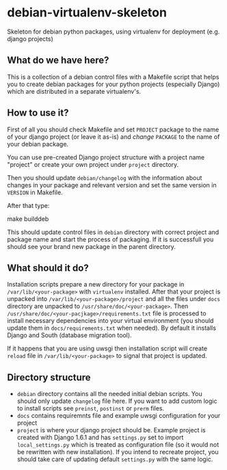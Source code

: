 debian-virtualenv-skeleton
==========================

Skeleton for debian python packages, using virtualenv for deployment (e.g. django projects)

What do we have here?
---------------------

This is a collection of a debian control files with a Makefile script that helps you to create debian packages
for your python projects (especially Django) which are distributed in a separate virtualenv's.

How to use it?
--------------

First of all you should check Makefile and set `PROJECT` package to the name of your django project (or leave it as-is) and *change* `PACKAGE` to the name of your debian package.

You can use pre-created Django project structure with a project name "project" or create your own project under `project` directory.

Then you should update `debian/changelog` with the information about changes in your package and relevant version and set the same version in `VERSION` in Makefile.

After that type:

   make builddeb
   
This should update control files in `debian` directory with correct project and package name and start the process of packaging. If it is successfull you should see your brand new package in the parent directory.

What should it do?
------------------

Installation scripts prepare a new directory for your package in `/var/lib/<your-package>` with `virtualenv` installed. After that your project is unpacked into `/var/lib/<your-package>/project` and all the files under `docs` directory are unpacked to `/usr/share/doc/<your-package>`. Then `/usr/share/doc/<your-pacjkage>/requirements.txt` file is processed to install necessary dependencies into your virtual environment (you should update them in `docs/requirements.txt` when needed). By default it installs Django and South (database migration tool).

If it happens that you are using uwsgi then installation script will create `reload` file in  `/var/lib/<your-package>` to signal that project is updated.

Directory structure
-------------------
 * `debian` directory contains all the needed initial debian scripts. You should only update `changelog` file here.
 If you want to add custom logic to install scripts see `preinst`, `postinst` or `prerm` files.
 * `docs` contains requiremnts file and example uwsgi configuration for your project
 * `project` is where your django project should be. Example project is created with Django 1.6.1 and has `settings.py` set to import `local_settings.py` which is treated as configuration file (so it would not be rewritten with new installation). If you intend to recreate project, you should take care of updating default `settings.py` with the same logic.
